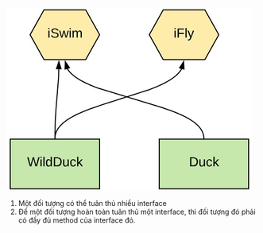 ![Interface diagram](diagram.jpg)

1. Một đối tượng có thể tuân thủ nhiều interface
2. Để một đối tượng hoàn toàn tuân thủ một interface, thì đối tượng đó
phải có đầy đủ method của interface đó.